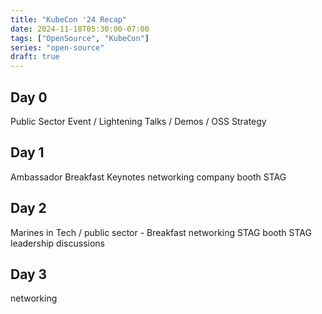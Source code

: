 ```yaml
---
title: "KubeCon '24 Recap"
date: 2024-11-18T05:30:00-07:00
tags: ["OpenSource", "KubeCon"]
series: "open-source"
draft: true
---
```


<primary theme = networking>

## Day 0

Public Sector Event / Lightening Talks / Demos / OSS Strategy

## Day 1

<chaos>
Ambassador Breakfast
Keynotes
networking
company booth
STAG

## Day 2

Marines in Tech / public sector - Breakfast
networking
STAG booth
STAG leadership discussions

## Day 3

networking
